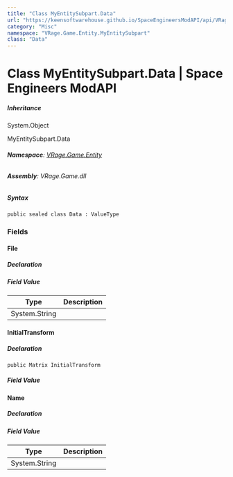 ```yaml
---
title: "Class MyEntitySubpart.Data"
url: "https://keensoftwarehouse.github.io/SpaceEngineersModAPI/api/VRage.Game.Entity.MyEntitySubpart.Data.html"
category: "Misc"
namespace: "VRage.Game.Entity.MyEntitySubpart"
class: "Data"
---
```


# Class MyEntitySubpart.Data | Space Engineers ModAPI

##### Inheritance

System.Object

MyEntitySubpart.Data

###### **Namespace**: [VRage.Game.Entity](https://keensoftwarehouse.github.io/SpaceEngineersModAPI/api/VRage.Game.Entity.html)

###### **Assembly**: VRage.Game.dll

##### Syntax

```
public sealed class Data : ValueType
```

### [](#fields)Fields

#### [](#VRage_Game_Entity_MyEntitySubpart_Data_File)File

##### Declaration

##### Field Value

| Type | Description |
| --- | --- |
| System.String |     |

#### [](#VRage_Game_Entity_MyEntitySubpart_Data_InitialTransform)InitialTransform

##### Declaration

```
public Matrix InitialTransform
```

##### Field Value

#### [](#VRage_Game_Entity_MyEntitySubpart_Data_Name)Name

##### Declaration

##### Field Value

| Type | Description |
| --- | --- |
| System.String |     |